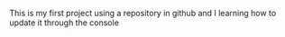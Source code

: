 This is my first project using a repository in github and I learning how to update it through the console